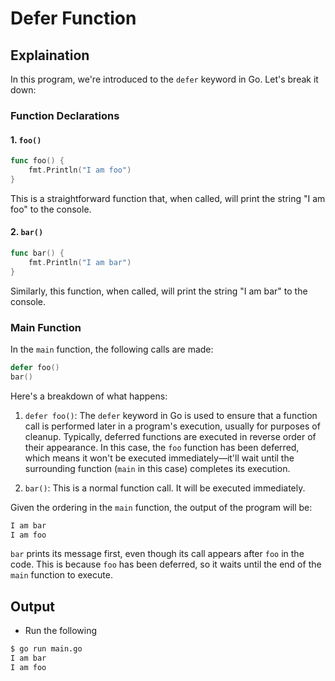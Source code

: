 # Defer Function

## Explaination

In this program, we're introduced to the `defer` keyword in Go. Let's break it down:

### Function Declarations

#### 1. `foo()`

```go
func foo() {
    fmt.Println("I am foo")
}
```

This is a straightforward function that, when called, will print the string "I am foo" to the console.

#### 2. `bar()`

```go
func bar() {
    fmt.Println("I am bar")
}
```

Similarly, this function, when called, will print the string "I am bar" to the console.

### Main Function

In the `main` function, the following calls are made:

```go
defer foo()
bar()
```

Here's a breakdown of what happens:

1. `defer foo()`: The `defer` keyword in Go is used to ensure that a function call is performed later in a program's execution, usually for purposes of cleanup. Typically, deferred functions are executed in reverse order of their appearance. In this case, the `foo` function has been deferred, which means it won't be executed immediately—it'll wait until the surrounding function (`main` in this case) completes its execution.

2. `bar()`: This is a normal function call. It will be executed immediately.

Given the ordering in the `main` function, the output of the program will be:

```bash
I am bar
I am foo
```

`bar` prints its message first, even though its call appears after `foo` in the code. This is because `foo` has been deferred, so it waits until the end of the `main` function to execute.

## Output

- Run the following

```bash
$ go run main.go
I am bar
I am foo
```
